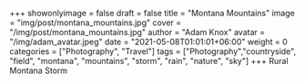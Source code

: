 +++
showonlyimage = false
draft = false
title = "Montana Mountains"
image = "img/post/montana_mountains.jpg"
cover = "/img/post/montana_mountains.jpg"
author = "Adam Knox"
avatar = "/img/adam_avatar.jpeg"
date = "2021-05-08T01:01:01+06:00"
weight = 0
categories = ["Photography", "Travel"]
tags = ["Photography","countryside", "field", "montana", "mountains", "storm", "rain", "nature", "sky"]
+++
Rural Montana Storm
<!--more-->